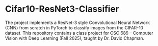 # Cifar10-ResNet3-Classifier
The project implements a ResNet-3 style Convolutional Neural Network (CNN) from scratch in PyTorch to classify images from the CIFAR-10 dataset. This repository contains a class project for CSC 689 – Computer Vision with Deep Learning (Fall 2025), taught by Dr. David Chapman.  

